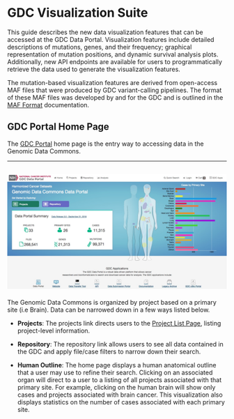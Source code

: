 # GDC Visualization Suite

This guide describes the new data visualization features that can be accessed at the GDC Data Portal. Visualization features include detailed descriptions of mutations, genes, and their frequency; graphical representation of mutation positions, and dynamic survival analysis plots. Additionally, new API endpoints are available for users to programmatically retrieve the data used to generate the visualization features.  

The mutation-based visualization features are derived from open-access MAF files that were produced by GDC variant-calling pipelines. The format of these MAF files was developed by and for the GDC and is outlined in the [MAF Format](MAF_Format.md) documentation.

## GDC Portal Home Page

The [GDC Portal](https://gdc-portal-staging.datacommons.io) home page is the entry way to accessing data in the Genomic Data Commons.  

---
[![GDC Home Page](images/GDC-Home-Page.png)](images/GDC-Home-Page.png "Click to see the full image.")
---

The Genomic Data Commons is organized by project based on a primary site (i.e Brain). Data can be narrowed down in a few ways listed below.

* __Projects__: The projects link directs users to the [Project List Page](ProjectListPage.md), listing project-level information.

* __Repository__: The repository link allows users to see all data contained in the GDC and apply file/case filters to narrow down their search.

* __Human Outline__: The home page displays a human anatomical outline that a user may use to refine their search. Clicking on an associated organ will direct to a user to a listing of all projects associated with that primary site. For example, clicking on the human brain will show only cases and projects associated with brain cancer.  This visualization also displays statistics on the number of cases associated with each primary site.
